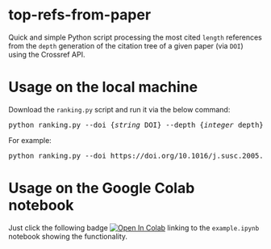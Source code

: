 # top-refs-from-paper
Quick and simple Python script processing the most cited `length` references from the `depth` generation of the citation tree of a given paper (via `DOI`) using the Crossref API.

# Usage on the local machine
Download the `ranking.py` script and run it via the below command:
<pre>
python ranking.py --doi {<i>string</i> DOI} --depth {<i>integer</i> depth} --length {<i>integer</i> length}
</pre>
For example:
<pre>
python ranking.py --doi https://doi.org/10.1016/j.susc.2005.05.030 --depth 3 --length 100
</pre>

# Usage on the Google Colab notebook
Just click the following badge [![Open In Colab](https://colab.research.google.com/assets/colab-badge.svg)](https://colab.research.google.com/github/tbednarek4/top-refs-from-paper/edit/main/example.ipynb) linking to the `example.ipynb` notebook showing the functionality.
